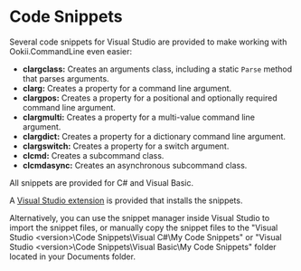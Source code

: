 # Code Snippets

Several code snippets for Visual Studio are provided to make working with Ookii.CommandLine even
easier:

- **clargclass:** Creates an arguments class, including a static `Parse` method that parses
  arguments.
- **clarg:** Creates a property for a command line argument.
- **clargpos:** Creates a property for a positional and optionally required command line argument.
- **clargmulti:** Creates a property for a multi-value command line argument.
- **clargdict:** Creates a property for a dictionary command line argument.
- **clargswitch:** Creates a property for a switch argument.
- **clcmd:** Creates a subcommand class.
- **clcmdasync:** Creates an asynchronous subcommand class.

All snippets are provided for C# and Visual Basic.

A [Visual Studio extension](https://www.ookii.org/Link/CommandLineSnippets) is provided that
installs the snippets.

Alternatively, you can use the snippet manager inside Visual Studio to import the snippet files, or
manually copy the snippet files to the "Visual Studio \<version>\Code Snippets\Visual C#\My Code
Snippets" or "Visual Studio \<version>\Code Snippets\Visual Basic\My Code Snippets" folder located
in your Documents folder.
